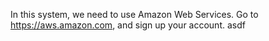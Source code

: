 In this system, we need to use Amazon Web Services. Go to https://aws.amazon.com, and sign up your account.
  asdf
